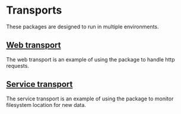 # Transports

These packages are designed to run in multiple environments.

## [Web transport](../../../../tree/main/transport/web "web transport")
The web transport is an example of using the package to handle http requests.

## [Service transport](../../../../tree/main/transport/service "service transport")
The service transport is an example of using the package to monitor filesystem location for new data.
